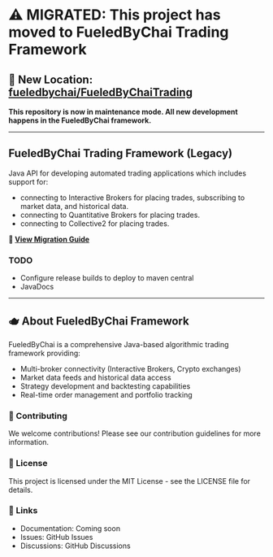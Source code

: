 # ⚠️ MIGRATED: This project has moved to FueledByChai Trading Framework

## 🚀 **New Location: [fueledbychai/FueledByChaiTrading](https://github.com/fueledbychai/FueledByChaiTrading)**

**This repository is now in maintenance mode. All new development happens in the FueledByChai framework.**

---

## FueledByChai Trading Framework (Legacy)

Java API for developing automated trading applications which includes support for:

- connecting to Interactive Brokers for placing trades, subscribing to market data, and historical data.
- connecting to Quantitative Brokers for placing trades.
- connecting to Collective2 for placing trades.

**📖 [View Migration Guide](./MIGRATION_NOTICE.md)**

### TODO

- Configure release builds to deploy to maven central
- JavaDocs


---

## 🫖 About FueledByChai Framework

FueledByChai is a comprehensive Java-based algorithmic trading framework providing:
- Multi-broker connectivity (Interactive Brokers, Crypto exchanges)
- Market data feeds and historical data access
- Strategy development and backtesting capabilities
- Real-time order management and portfolio tracking

### 🤝 Contributing
We welcome contributions! Please see our contribution guidelines for more information.

### 📄 License
This project is licensed under the MIT License - see the LICENSE file for details.

### 🔗 Links
- Documentation: Coming soon
- Issues: GitHub Issues
- Discussions: GitHub Discussions

